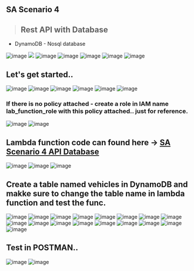 ## SA Scenario 4
> ## Rest API with Database

* DynamoDB - Nosql database

<img alt="image" src="https://github.com/Brindha-m/AWS_Games/assets/72887609/19f22070-6273-455f-83a8-7a5bf0d7a92e">

<img src="https://github.com/Brindha-m/AWS_Games/assets/72887609/3f121358-570c-4d5b-8f54-52dc2297320a">

<img alt="image" src="https://github.com/Brindha-m/AWS_Games/assets/72887609/9b2ab042-0db6-4484-aaf7-f11efdf3eb32">

<img alt="image" src="https://github.com/Brindha-m/AWS_Games/assets/72887609/4d74b0fd-d885-42af-8989-b5addb389a25">

<img alt="image" src="https://github.com/Brindha-m/AWS_Games/assets/72887609/8d1f2c65-14c7-4b23-aef3-51c53744b38c">

<img alt="image" src="https://github.com/Brindha-m/AWS_Games/assets/72887609/f972ed22-476b-4806-a054-112163528611">

<img alt="image" src="https://github.com/Brindha-m/AWS_Games/assets/72887609/9da92640-49c2-481d-8436-034ef13dbc63">


## Let's get started..

<img alt="image" src="https://github.com/Brindha-m/AWS_Games/assets/72887609/9cd64178-1d39-4f0e-a0da-1869fb0f3eba">

<img alt="image" src="https://github.com/Brindha-m/AWS_Games/assets/72887609/186a2073-1479-4ef6-b775-9b85220f7f1b">

<img alt="image" src="https://github.com/Brindha-m/AWS_Games/assets/72887609/dc2b49f6-ea7d-44e8-a445-af66eed72043">

<img alt="image" src="https://github.com/Brindha-m/AWS_Games/assets/72887609/8737776e-2136-477b-bc2e-b3dd554c68fc">

<img alt="image" src="https://github.com/Brindha-m/AWS_Games/assets/72887609/f4d98215-e95d-4e9c-8e46-83126bd77882">

<img alt="image" src="https://github.com/Brindha-m/AWS_Games/assets/72887609/fa8661c4-9e6b-434f-9408-dea9cfe232d2">

### If there is no policy attached - create a role in IAM name lab_function_role with this policy attached.. just for reference.

<img alt="image" src="https://github.com/Brindha-m/AWS_Games/assets/72887609/4af3ef60-13d9-4117-9652-39bc69d3735c">

<img alt="image" src="https://github.com/Brindha-m/AWS_Games/assets/72887609/6a7349b7-7ac5-4c14-9e2d-4fac72799c3f">

## Lambda function code can found here -> [SA Scenario 4 API Database](https://github.com/Brindha-m/AWS_Games/tree/main/Solutions%20Architect/Utils/Scenario%204%20-%20API%20Database)

<img alt="image" src="https://github.com/Brindha-m/AWS_Games/assets/72887609/73f1c9a1-376a-49a7-9a1d-fb4b9a62ba12">
<img alt="image" src="https://github.com/Brindha-m/AWS_Games/assets/72887609/9a3008b5-6b6f-49b0-b854-cc8f5508a7d2">
<img alt="image" src="https://github.com/Brindha-m/AWS_Games/assets/72887609/fc698b60-e257-45bf-9200-6739e70addcd">


## Create a table named vehicles in DynamoDB and makke sure to change the table name in lambda function and test the func.
<img alt="image" src="https://github.com/Brindha-m/AWS_Games/assets/72887609/5e4fb584-05f3-460f-ba25-64e86aec77ce">
<img alt="image" src="https://github.com/Brindha-m/AWS_Games/assets/72887609/18726b26-0672-4740-9137-62c350ae67fe">
<img alt="image" src="https://github.com/Brindha-m/AWS_Games/assets/72887609/dc855673-48d1-408d-b79c-d635ca215fce">

<img alt="image" src="https://github.com/Brindha-m/AWS_Games/assets/72887609/3312ba7f-a20e-48cb-a487-7c6ee99f0220">
<img alt="image" src="https://github.com/Brindha-m/AWS_Games/assets/72887609/bb070880-730f-42b6-8fe2-68635a31c525">
<img alt="image" src="https://github.com/Brindha-m/AWS_Games/assets/72887609/5e28dd1f-5da9-4e54-9d85-823c186f59ad">
<img alt="image" src="https://github.com/Brindha-m/AWS_Games/assets/72887609/5682fa00-af1f-4a50-a3d0-53da39baf9d4">
<img alt="image" src="https://github.com/Brindha-m/AWS_Games/assets/72887609/15450aa0-6699-4d51-8d47-72074d8c3257">
<img alt="image" src="https://github.com/Brindha-m/AWS_Games/assets/72887609/bcab4b61-1f30-44cb-8e20-46263d75e7f1">
<img alt="image" src="https://github.com/Brindha-m/AWS_Games/assets/72887609/7cf0a024-0298-47fb-9bd4-1edd95380731">
<img alt="image" src="https://github.com/Brindha-m/AWS_Games/assets/72887609/7ee7a10e-4934-4a88-9e3d-b0beffd5a058">
<img alt="image" src="https://github.com/Brindha-m/AWS_Games/assets/72887609/6333a751-d74a-476d-96fd-a0c8c22f346e">
<img alt="image" src="https://github.com/Brindha-m/AWS_Games/assets/72887609/7cf5b181-ca1f-477c-bde8-9d714167983f">
<img alt="image" src="https://github.com/Brindha-m/AWS_Games/assets/72887609/b9761d23-f5f6-47ac-b99e-f2dcef98f755">
<img alt="image" src="https://github.com/Brindha-m/AWS_Games/assets/72887609/4d978a50-1b00-4ee7-aca6-2be6e2e3b747">
<img alt="image" src="https://github.com/Brindha-m/AWS_Games/assets/72887609/6656ee85-bbc6-4132-9049-0fcb3f6e20c4">
<img alt="image" src="https://github.com/Brindha-m/AWS_Games/assets/72887609/246437f9-50bb-442b-b1ac-914dbf3d6583">

## Test in POSTMAN..

<img alt="image" src="https://github.com/Brindha-m/AWS_Games/assets/72887609/d2c369bb-6a6e-409c-908e-6b326f60fb78">
<img alt="image" src="https://github.com/Brindha-m/AWS_Games/assets/72887609/a5770158-df8d-46d6-8fee-731dbc94a124">
